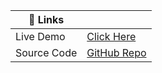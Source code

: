 | 🔗 Links        |  |
|-----------------|----------------|
| Live Demo       |  [Click Here](https://bhoomika0620.github.io/shopping_website/shopping_website.html) |
| Source Code     | [GitHub Repo](https://github.com/shopping_website.html) |
